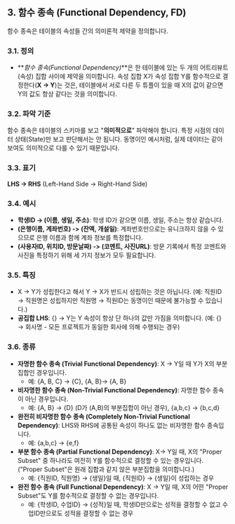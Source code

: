 ## 3. 함수 종속 (Functional Dependency, FD)

함수 종속은 테이블의 속성들 간의 의미론적 제약을 정의합니다.

### 3.1. 정의

- **_함수 종속(Functional Dependency)_**은 한 테이블에 있는 두 개의 어트리뷰트(속성) 집합 사이에 제약을 의미합니다. 속성 집합 X가 속성 집합 Y를 함수적으로 결정한다(**X -> Y**)는 것은, 테이블에서 서로 다른 두 튜플이 있을 때 X의 값이 같으면 Y의 값도 항상 같다는 것을 의미합니다.

### 3.2. 파악 기준

함수 종속은 테이블의 스키마를 보고 "**의미적으로**" 파악해야 합니다. 특정 시점의 데이터 상태(State)만 보고 판단해서는 안 됩니다. 동명이인 예시처럼, 실제 데이터는 같아 보여도 의미적으로 다를 수 있기 때문입니다.

### 3.3. 표기

**LHS -> RHS** (Left-Hand Side -> Right-Hand Side)

### 3.4. 예시

- **학생ID -> (이름, 생일, 주소)**: 학생 ID가 같으면 이름, 생일, 주소는 항상 같습니다.
- **(은행이름, 계좌번호) -> (잔액, 개설일)**: 계좌번호만으로는 유니크하지 않을 수 있으므로 은행 이름과 함께 계좌 정보를 특정합니다.
- **(사용자ID, 위치ID, 방문날짜) -> (코멘트, 사진URL)**: 방문 기록에서 특정 코멘트와 사진을 특정하기 위해 세 가지 정보가 모두 필요합니다.

### 3.5. 특징

- X → Y가 성립한다고 해서 Y → X가 반드시 성립하는 것은 아닙니다. (예: 직원ID → 직원명은 성립하지만 직원명 → 직원ID는 동명이인 때문에 불가능할 수 있습니다.)
- **공집합 LHS**: {} → Y는 Y 속성이 항상 단 하나의 값만 가짐을 의미합니다. (예: {} → 회사명 - 모든 프로젝트가 동일한 회사에 의해 수행되는 경우)

### 3.6. 종류

- **자명한 함수 종속 (Trivial Functional Dependency)**: X → Y일 때 Y가 X의 부분집합인 경우입니다.
  - 예: {A, B, C} → {C}, {A, B}→ {A, B}
- **비자명한 함수 종속 (Non-Trivial Functional Dependency)**: 자명한 함수 종속이 아닌 경우입니다.
  - 예: {A, B} → {D} (D가 (A,B)의 부분집합이 아닌 경우), {a,b,c} → {b,c,d}
- **완전히 비자명한 함수 종속 (Completely Non-Trivial Functional Dependency)**: LHS와 RHS에 공통된 속성이 하나도 없는 비자명한 함수 종속입니다.
  - 예: {a,b,c} → {e,f}
- **부분 함수 종속 (Partial Functional Dependency)**: X→ Y일 때, X의 "Proper Subset" 중 하나라도 여전히 Y를 함수적으로 결정할 수 있는 경우입니다. ("Proper Subset"은 원래 집합과 같지 않은 부분집합을 의미합니다.)
  - 예: {직원ID, 직원명} → {생일}일 때, {직원ID} → {생일}이 성립하는 경우
- **완전 함수 종속 (Full Functional Dependency)**: X → Y일 때, X의 어떤 "Proper Subset"도 Y를 함수적으로 결정할 수 없는 경우입니다.
  - 예: {학생ID, 수업ID} → {성적}일 때, 학생ID만으로는 성적을 결정할 수 없고 수업ID만으로도 성적을 결정할 수 없는 경우
